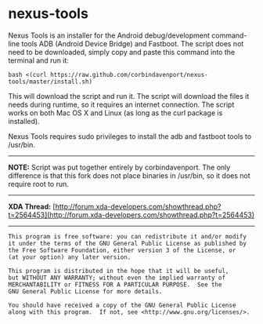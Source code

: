 nexus-tools
===========

Nexus Tools is an installer for the Android debug/development command-line tools ADB (Android Device Bridge) and Fastboot. The script does not need to be downloaded, simply copy and paste this command into the terminal and run it:
```
bash <(curl https://raw.github.com/corbindavenport/nexus-tools/master/install.sh)
```
This will download the script and run it. The script will download the files it needs during runtime, so it requires an internet connection. The script works on both Mac OS X and Linux (as long as the curl package is installed).

Nexus Tools requires sudo privileges to install the adb and fastboot tools to /usr/bin.

---------------------------------------

__NOTE:__ Script was put together entirely by corbindavenport. The only difference is that this fork does not place binaries in /usr/bin, so it does not require root to run. 

---------------------------------------

__XDA Thread:__ [http://forum.xda-developers.com/showthread.php?t=2564453](http://forum.xda-developers.com/showthread.php?t=2564453)

---------------------------------------

    This program is free software: you can redistribute it and/or modify
    it under the terms of the GNU General Public License as published by
    the Free Software Foundation, either version 3 of the License, or
    (at your option) any later version.

    This program is distributed in the hope that it will be useful,
    but WITHOUT ANY WARRANTY; without even the implied warranty of
    MERCHANTABILITY or FITNESS FOR A PARTICULAR PURPOSE.  See the
    GNU General Public License for more details.

    You should have received a copy of the GNU General Public License
    along with this program.  If not, see <http://www.gnu.org/licenses/>.
